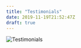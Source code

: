 ```yaml
---
title: "Testimonials"
date: 2019-11-19T21:52:47Z
draft: true
---
```



<div>
  <img src="https://i.imgur.com/Vez3M4b.jpg" alt="Testimonials" style="width=65vw;"/>
</div>
